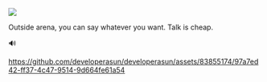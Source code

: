 ![](https://gh-hits.nomadcoders.workers.dev/view?username=developerasun)

Outside arena, you can say whatever you want. Talk is cheap.

🔊

https://github.com/developerasun/developerasun/assets/83855174/97a7ed42-ff37-4c47-9514-9d664fe61a54

